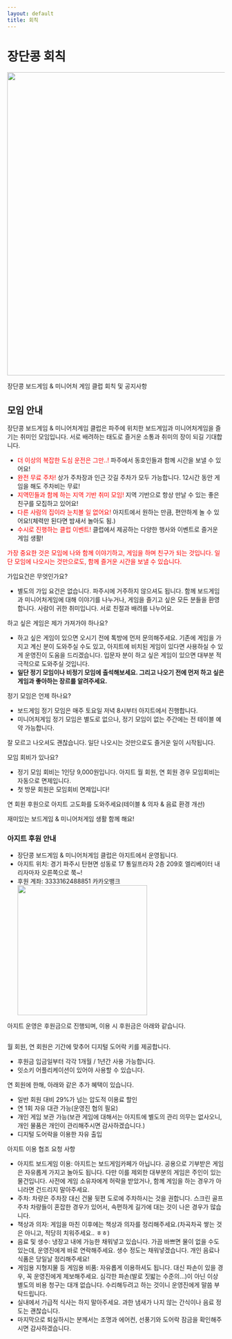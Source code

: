 ```yaml
---
layout: default
title: 회칙
---
```


<div class="post">
	<h1 class="pageTitle">장단콩 회칙</h1>
	<img src="{{ '/assets/img/jdk_main.jpeg' | relative_url }}" alt="" width="700" style="display: block; margin-left: auto; margin-right: auto;">
	<p class="intro">장단콩 보드게임 & 미니어처 게임 클럽 회칙 및 공지사항</p>
	<h2>모임 안내</h2>
	<p>장단콩 보드게임 & 미니어처게임 클럽은 파주에 위치한 보드게임과 미니어처게임을 즐기는 취미인 모임입니다. 서로 배려하는 태도로 즐거운 소통과 취미의 장이 되길 기대합니다.</p>
	<ul>
		<li><a style="color: red;">더 이상의 복잡한 도심 운전은 그만..!</a> 파주에서 동호인들과 함께 시간을 보낼 수 있어요!</li>
  		<li><a style="color: red;">완전 무료 주차!</a> 상가 주차장과 인근 갓길 주차가 모두 가능합니다. 12시간 동안 게임을 해도 주차비는 무료!</li>
  		<li><a style="color: red;">지역민들과 함께 하는 지역 기반 취미 모임!</a> 지역 기반으로 항상 만날 수 있는 좋은 친구를 모집하고 있어요!</li>
  		<li><a style="color: red;">다른 사람의 집이라 눈치볼 일 없어요!</a> 아지트에서 원하는 만큼, 편안하게 놀 수 있어요!(체력만 된다면 밤새서 놀아도 됨.)</li>
  		<li><a style="color: red;">수시로 진행하는 클럽 이벤트!</a> 클럽에서 제공하는 다양한 행사와 이벤트로 즐거운 게임 생활!</li>
  	</ul>
	<p><a style="color: red;">가장 중요한 것은 모임에 나와 함께 이야기하고, 게임을 하며 친구가 되는 것입니다. 일단 모임에 나오시는 것만으로도, 함께 즐거운 시간을 보낼 수 있습니다.</a></p>
	<p><a>가입요건은 무엇인가요?</a></p>
	<ul>
		<li>별도의 가입 요건은 없습니다. 파주시에 거주하지 않으셔도 됩니다. 함께 보드게임과 미니어처게임에 대해 이야기를 나누거나, 게임을 즐기고 싶은 모든 분들을 환영합니다.
<a>사람이 귀한 취미입니다. 서로 친절과 배려를 나누어요.</a></li>
  	</ul>
	<p><a>하고 싶은 게임은 제가 가져가야 하나요?</a></p>
	<ul>
		<li>하고 싶은 게임이 있으면 오시기 전에 톡방에 먼저 문의해주세요. 기존에 게임을 가지고 계신 분이 도와주실 수도 있고, 아지트에 비치된 게임이 있다면 사용하실 수 있게 운영진이 도움을 드리겠습니다. 입문자 분이 하고 싶은 게임이 있으면 대부분 적극적으로 도와주실 것입니다.</li>
		<li><b>일단 정기 모임이나 비정기 모임에 출석해보세요. 그리고 나오기 전에 먼저 하고 싶은 게임과 좋아하는 장르를 알려주세요.</b></li>
  	</ul>
	<p><a>정기 모임은 언제 하나요?</a></p>
	<ul>
		<li>보드게임 정기 모임은 매주 토요일 저녁 8시부터 아지트에서 진행합니다.</li>
		<li>미니어처게임 정기 모임은 별도로 없으나, 정기 모임이 없는 주간에는 전 테이블 예약 가능합니다.</li>
  	</ul>
	<p>잘 모르고 나오셔도 괜찮습니다. 일단 나오시는 것만으로도 즐거운 일이 시작됩니다.</p>
	<p><a>모임 회비가 있나요?</a></p>
	<ul>
		<li>정기 모임 회비는 1인당 9,000원입니다. 아지트 월 회원, 연 회원 경우 모임회비는 자동으로 면제입니다.</li>
		<li>첫 방문 회원은 모임회비 면제입니다!</li>
  	</ul>
	<p><a>연 회원 후원으로 아지트 고도화를 도와주세요(테이블 & 의자 & 음료 환경 개선)</a></p>
	<p>재미있는 보드게임 & 미니어처게임 생활 함께 해요!</p>
	<h3>아지트 후원 안내</h3>
	<ul>
		<li>장단콩 보드게임 & 미니어처게임 클럽은 아지트에서 운영됩니다.</li>
		<li><a>아지트 위치: 경기 파주시 탄현면 성동로 17 통일프라자 2층 209호
엘리베이터 내리자마자 오른쪽으로 쭉~!</a></li>
		<li>후원 계좌: 3333162488851 카카오뱅크</li>
		<img src="{{ '/assets/img/money.png' | relative_url }}" alt="" width="300">
  	</ul>
	<p>아지트 운영은 후원금으로 진행되며, 이용 시 후원금은 아래와 같습니다.</p>
	<img src="{{ '/assets/img/table.png' | relative_url }}" alt="">
	<p>월 회원, 연 회원은 기간에 맞추어 디지털 도어락 키를 제공합니다.</p>
	<ul>
		<li>후원금 입금일부터 각각 1개월 / 1년간 사용 가능합니다.</li>
		<li>잇소키 어플리케이션이 있어야 사용할 수 있습니다.</li>
	</ul>
	<p>연 회원에 한해, 아래와 같은 추가 혜택이 있습니다.</p>
	<ul>
		<li><a>일반 회원 대비 29%가 넘는 압도적 이용료 할인</a></li>
		<li><a>연 1회 자유 대관 가능(운영진 협의 필요)</a></li>
		<li><a>개인 게임 보관 가능(보관 게임에 대해서는 아지트에 별도의 관리 의무는 없사오니, 개인 물품은 개인이 관리해주시면 감사하겠습니다.)</a></li>
		<li><a>디지털 도어락을 이용한 자유 출입</a></li>
	</ul>
	<p>아지트 이용 협조 요청 사항</p>
	<ul>
		<li><a>아지트 보드게임 이용:</a> 아지트는 보드게임카페가 아닙니다. 공용으로 기부받은 게임은 자유롭게 가지고 놀아도 됩니다. 다만 이를 제외한 대부분의 게임은 주인이 있는 물건입니다. 사전에 게임 소유자에게 허락을 받았거나, 함께 게임을 하는 경우가 아니라면 건드리지 말아주세요.</li>
		<li><a>주차:</a> 차량은 주차장 대신 건물 뒷편 도로에 주차하시는 것을 권합니다. 스크린 골프 주차 차량들이 혼잡한 경우가 있어서, 속편하게 길가에 대는 것이 나은 경우가 많습니다.</li>
		<li><a>책상과 의자:</a> 게임을 마친 이후에는 책상과 의자를 정리해주세요.(차곡차곡 쌓는 것은 아니고, 적당히 치워주세요.. ㅎㅎ)</li>
		<li><a>음료 및 생수:</a> 냉장고 내에 가능한 채워넣고 있습니다. 가끔 바쁘면 물이 없을 수도 있는데, 운영진에게 바로 연락해주세요. 생수 정도는 채워넣겠습니다. 개인 음료나 식품은 당일날 정리해주세요!</li>
		<li><a>게임용 지형지물 등 게임용 비품:</a> 자유롭게 이용하셔도 됩니다. 대신 파손이 있을 경우, 꼭 운영진에게 제보해주세요. 심각한 파손(발로 짓밟는 수준의…)이 아닌 이상 별도의 비용 청구는 대개 없습니다. 수리해두려고 하는 것이니 운영진에게 말씀 부탁드립니다.</li>
		<li>실내에서 가급적 식사는 하지 말아주세요. 과한 냄새가 나지 않는 간식이나 음료 정도는 괜찮습니다.</li>
		<li>마지막으로 퇴실하시는 분께서는 조명과 에어컨, 선풍기와 도어락 잠금을 확인해주시면 감사하겠습니다.</li>
	</ul>
</div>
